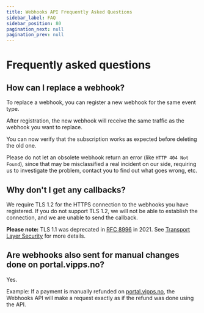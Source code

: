 ```yaml
---
title: Webhooks API Frequently Asked Questions
sidebar_label: FAQ
sidebar_position: 80
pagination_next: null
pagination_prev: null
---
```


# Frequently asked questions

## How can I replace a webhook?

To replace a webhook, you can register a new webhook for the same event type.

After registration, the new webhook will receive the same traffic as the webhook
you want to replace.

You can now verify that the subscription works as expected before deleting the
old one.

Please do not let an obsolete webhook return an error (like `HTTP 404 Not Found`),
since that may be misclassified a real incident on our side, requiring us to
investigate the problem, contact you to find out what goes wrong, etc.

## Why don't I get any callbacks?

We require TLS 1.2 for the HTTPS connection to the webhooks you have registered.
If you do not support TLS 1.2, we will not be able to establish the connection,
and we are unable to send the callback.

**Please note:** TLS 1.1 was deprecated in
[RFC 8996](https://datatracker.ietf.org/doc/html/rfc8996)
in 2021. See
[Transport Layer Security](https://datatracker.ietf.org/wg/tls/about/)
for more details.

## Are webhooks also sent for manual changes done on portal.vipps.no?

Yes. 

Example: If a payment is manually refunded on
[portal.vipps.no](https://portal.vipps.no),
the Webhooks API will make a request exactly as if the refund was done using the API.